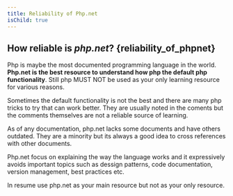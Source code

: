 ```yaml
---
title: Reliability of Php.net
isChild: true
---
```


## How reliable is _php.net_? {reliability_of_phpnet}

Php is maybe the most documented programming language in the world. **Php.net is the best resource to understand how php the default php functionality**. Still php MUST NOT be used as your only learning resource for various reasons.

Sometimes the default functionality is not the best and there are many php tricks to try that can work better. They are usually noted in the coments but the comments themselves are not a reliable source of learning.

As of any documentation, php.net lacks some documents and have others outdated. They are a minority but its always a good idea to cross references with other documents.

Php.net focus on explaining the way the language works and it expressively avoids important topics such as dessign patterns, code documentation, version management, best practices etc.

In resume use php.net as your main resource but not as your only resource.
